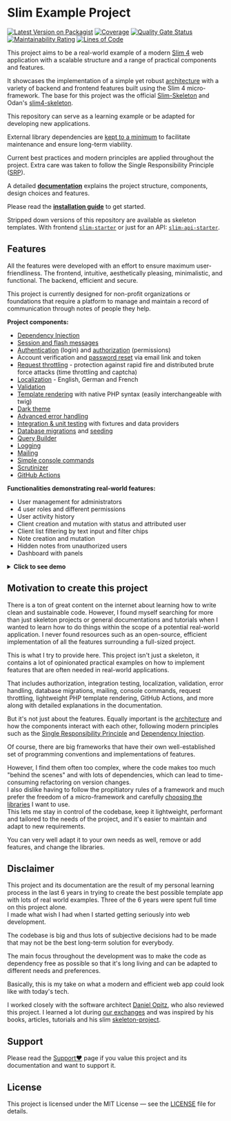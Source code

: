 # Slim Example Project

[![Latest Version on Packagist](https://img.shields.io/github/release/samuelgfeller/slim-example-project.svg)](https://packagist.org/packages/samuelgfeller/slim-example-project)
[![Coverage](https://sonarcloud.io/api/project_badges/measure?project=samuelgfeller_slim-example-project&metric=coverage)](https://sonarcloud.io/summary/new_code?id=samuelgfeller_slim-example-project)
[![Quality Gate Status](https://sonarcloud.io/api/project_badges/measure?project=samuelgfeller_slim-example-project&metric=alert_status)](https://sonarcloud.io/summary/new_code?id=samuelgfeller_slim-example-project)
[![Maintainability Rating](https://sonarcloud.io/api/project_badges/measure?project=samuelgfeller_slim-example-project&metric=sqale_rating)](https://sonarcloud.io/summary/new_code?id=samuelgfeller_slim-example-project)
[![Lines of Code](https://sonarcloud.io/api/project_badges/measure?project=samuelgfeller_slim-example-project&metric=ncloc)](https://sonarcloud.io/summary/new_code?id=samuelgfeller_slim-example-project)

This project aims to be a real-world example of a modern [Slim 4](https://www.slimframework.com/) 
web application with a scalable structure and
a range of practical components and features.

It showcases the implementation of a simple yet robust 
[architecture](https://github.com/samuelgfeller/slim-example-project/wiki/Architecture) 
with a variety of backend and
frontend features built using the Slim 4 micro-framework. 
The base for this project was the official 
[Slim-Skeleton](https://github.com/slimphp/Slim-Skeleton) and Odan's [slim4-skeleton](https://github.com/odan/slim4-skeleton).

This repository can serve as a learning example or be adapted for developing new
applications. 

External library dependencies are [kept to a minimum](https://github.com/samuelgfeller/slim-example-project/wiki/Libraries-and-Framework) 
to facilitate maintenance and ensure long-term viability. 

Current best practices and modern principles are applied throughout the project. 
Extra care was taken to follow the 
Single Responsibility Principle ([SRP](https://github.com/samuelgfeller/slim-example-project/wiki/Single-Responsibility-Principle-(SRP))).

A detailed [**documentation**](https://github.com/samuelgfeller/slim-example-project/wiki) explains the project structure, components, design choices and features.

Please read the [**installation guide**](https://github.com/samuelgfeller/slim-example-project/wiki/Installation-Guide)
to get started.

Stripped down versions of this repository are available as skeleton 
templates.
With frontend [`slim-starter`](https://github.com/samuelgfeller/slim-starter) or just for an API:
[`slim-api-starter`](https://github.com/samuelgfeller/slim-api-starter).

## Features
All the features were developed with an effort to ensure maximum user-friendliness. 
The frontend, intuitive, aesthetically pleasing, minimalistic, and functional.
The backend, efficient and secure.

This project is currently designed for non-profit organizations or foundations that require a platform
to manage and maintain a record of communication through notes of people they help.

**Project components:**

* [Dependency Injection](https://github.com/samuelgfeller/slim-example-project/wiki/Dependency-Injection)
* [Session and flash messages](https://github.com/samuelgfeller/slim-example-project/wiki/Session-and-Flash-messages)
* [Authentication](https://github.com/samuelgfeller/slim-example-project/wiki/Authentication) (login) 
  and [authorization](https://github.com/samuelgfeller/slim-example-project/wiki/Authorization) (permissions)
* Account verification and [password reset](https://github.com/samuelgfeller/slim-example-project/wiki/Authentication#password-forgotten) 
  via email link and token
* [Request throttling](https://github.com/samuelgfeller/slim-example-project/wiki/Security#request-throttling) - 
  protection against rapid fire and distributed brute force attacks (time throttling and captcha)
* [Localization](https://github.com/samuelgfeller/slim-example-project/wiki/Translations) - English, German and French
* [Validation](https://github.com/samuelgfeller/slim-example-project/wiki/Validation)
* [Template rendering](https://github.com/samuelgfeller/slim-example-project/wiki/Template-rendering) with native PHP syntax (easily interchangeable with twig)
* [Dark theme](https://github.com/samuelgfeller/slim-example-project/wiki/Dark-Theme)
* [Advanced error handling](https://github.com/samuelgfeller/slim-example-project/wiki/Error-Handling)
* [Integration & unit testing](https://github.com/samuelgfeller/slim-example-project/wiki/Writing-Tests)
  with fixtures and data providers
* [Database migrations](https://github.com/samuelgfeller/slim-example-project/wiki/Database-Migrations) and [seeding](https://github.com/samuelgfeller/slim-example-project/wiki/Database-Migrations#seeding)
* [Query Builder](https://github.com/samuelgfeller/slim-example-project/wiki/Repository-and-Query-Builder)
* [Logging](https://github.com/samuelgfeller/slim-example-project/wiki/Logging)
* [Mailing](https://github.com/samuelgfeller/slim-example-project/wiki/Mailing)
* [Simple console commands](https://github.com/samuelgfeller/slim-example-project/wiki/Console-Commands)
* [Scrutinizer](https://github.com/samuelgfeller/slim-example-project/wiki/How-to-set-up-Scrutinizer)
* [GitHub Actions](https://github.com/samuelgfeller/slim-example-project/wiki/GitHub-Actions)

**Functionalities demonstrating real-world features:**

* User management for administrators
* 4 user roles and different permissions
* User activity history
* Client creation and mutation with status and attributed user
* Client list filtering by text input and filter chips
* Note creation and mutation
* Hidden notes from unauthorized users
* Dashboard with panels


<details>

<summary><b>Click to see demo</b></summary>

Link: [Login](https://demo.slim-example-project.samuel-gfeller.ch)  
Username: `admin@user.com`  
Password: `12345678`  
The database is reset regularly.

</details>

## Motivation to create this project

There is a ton of great content on the internet about learning how to write clean and sustainable code. 
However, I found myself searching for more than just skeleton projects or general documentations
and tutorials when I wanted to learn how to do things within the scope of a potential real-world application.
I never found resources such as an open-source, efficient implementation of all the features surrounding a
full-sized project.

This is what I try to provide here. 
This project isn't just a skeleton, it contains a lot of opinionated
practical examples on how to 
implement features that are often needed in real-world applications.

That includes authorization, integration testing, localization, validation, 
error handling, database migrations, mailing, console commands, request throttling,
lightweight PHP template rendering, GitHub Actions, and more along with detailed 
explanations in the documentation.

But it's not just about the features. 
Equally important
is the [architecture](https://github.com/samuelgfeller/slim-example-project/wiki/Architecture)
and how the components interact with each other, following modern principles such as the
[Single Responsibility Principle](https://github.com/samuelgfeller/slim-example-project/wiki/Single-Responsibility-Principle-(SRP)) and 
[Dependency Injection](https://github.com/samuelgfeller/slim-example-project/wiki/Dependency-Injection).

Of course, there are big frameworks that have their own well-established set of programming conventions and
implementations of features.
 
However, I find them often
too complex, where the code makes too much "behind the scenes" and with lots of dependencies,
which can lead to time-consuming refactoring on version changes.   
I also dislike having to follow the propitiatory rules of a framework and
much prefer the freedom of a micro-framework and carefully
[choosing the libraries](https://github.com/samuelgfeller/slim-example-project/wiki/Libraries-and-Framework#choosing-the-right-libraries) 
I want to use.  
This lets me stay in control of the codebase, keep it lightweight, 
performant and tailored to the needs of the project, and it's easier to maintain 
and adapt to new requirements.  

You can very well adapt it to your own needs as well, remove or add features, and change the libraries.

## Disclaimer
This project and its documentation are the result of my personal learning process in the last 6 years
in trying to create the best possible template app with lots of real world examples.
Three of the 6 years were spent full time on this project alone.  
I made what wish I had when I started getting seriously into web development.  

The codebase is big and thus lots of subjective decisions had to be made that may not be the best
long-term solution for everybody.   

The main focus throughout the development was to make the code as dependency free as possible 
so that it's long living and can be adapted to different needs and preferences.

Basically, this is my take on what a modern and efficient web app could look like with today's
tech.

I worked closely with the software architect 
[Daniel Opitz](https://odan.github.io/about.html), who also reviewed this project.
I learned a lot during 
[our exchanges](https://github.com/samuelgfeller/slim-example-project/wiki/Sources-of-knowledge#discussions)
and was inspired by his books, articles, tutorials and his slim 
[skeleton-project](https://github.com/odan/slim4-skeleton).  

## Support
Please read the [Support❤️](https://github.com/samuelgfeller/slim-example-project/wiki/Support❤️) page 
if you value this project and its documentation and want to support it.

## License
This project is licensed under the MIT License — see the 
[LICENSE](LICENSE) file for details.
